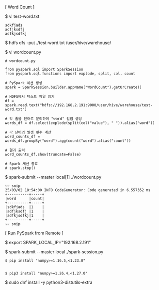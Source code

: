 
[ Word Count ]

$ vi test-word.txt
```
sdkfjads
adfjksdfj
adfkjsdfkj
```


$ hdfs dfs -put ./test-word.txt /user/hive/warehouse/


$ vi wordcount.py
```
# wordcount.py

from pyspark.sql import SparkSession
from pyspark.sql.functions import explode, split, col, count

# PySpark 세션 생성
spark = SparkSession.builder.appName("WordCount").getOrCreate()

# HDFS에서 텍스트 파일 읽기
df = spark.read.text("hdfs://192.168.2.191:9000/user/hive/warehouse/test-word.txt")

# 각 줄을 단어로 분리하여 "word" 컬럼 생성
words_df = df.select(explode(split(col("value"), " ")).alias("word"))

# 각 단어의 발생 횟수 계산
word_counts_df = words_df.groupBy("word").agg(count("word").alias("count"))

# 결과 출력
word_counts_df.show(truncate=False)

# Spark 세션 종료
# spark.stop()
```

$ spark-submit --master local[1] ./wordcount.py

```
~~ snip
25/03/02 18:54:00 INFO CodeGenerator: Code generated in 6.557352 ms
+----------+-----+
|word      |count|
+----------+-----+
|sdkfjads  |1    |
|adfjksdfj |1    |
|adfkjsdfkj|1    |
+----------+-----+
~~ snip
```


[ Run PySpark from Remote ]

$ export SPARK_LOCAL_IP="192.168.2.191"

$ spark-submit --master local ./spark-session.py


```
$ pip install "numpy>=1.16.5,<1.23.0"


$ pip3 install "numpy>=1.26.4,<1.27.0"

```


$ sudo dnf install -y python3-distutils-extra


